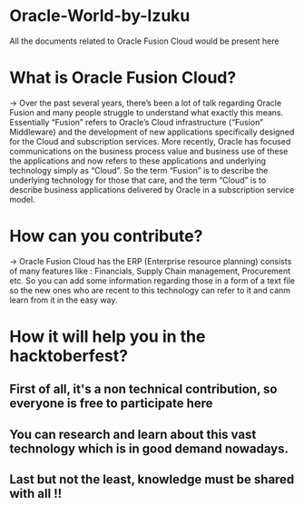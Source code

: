 # Oracle-World-by-Izuku
All the documents related to Oracle Fusion Cloud would be present here


# What is Oracle Fusion Cloud?
-> Over the past several years, there’s been a lot of talk regarding Oracle Fusion and many people struggle to understand what exactly this means. Essentially “Fusion” refers to Oracle’s Cloud infrastructure (“Fusion” Middleware) and the development of new applications specifically designed for the Cloud and subscription services. More recently, Oracle has focused communications on the business process value and business use of these the  applications and now refers to these applications and underlying technology simply as “Cloud”. So the term “Fusion” is to describe the underlying technology for those that care, and the term “Cloud” is to describe business applications delivered by Oracle in a subscription service model.

# How can you contribute?
-> Oracle Fusion Cloud has the ERP (Enterprise resource planning) consists of many features like : Financials, Supply Chain management, Procurement etc. So you can add some information regarding those in a form of a text file so the new ones who are recent to this technology can refer to it and canm learn from it in the easy way.

# How it will help you in the hacktoberfest?
## First of all, it's a non technical contribution, so everyone is free to participate here
## You can research and learn about this vast technology which is in good demand nowadays.
## Last but not the least, knowledge must be shared with all !!
